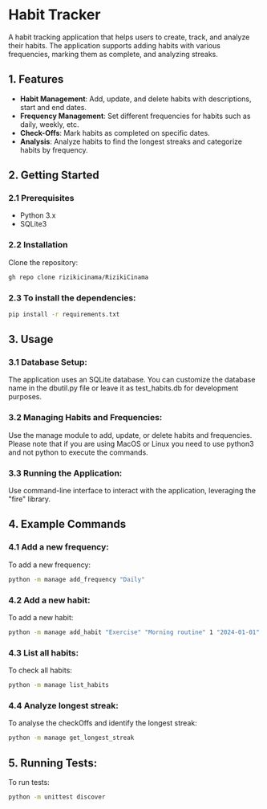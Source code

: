# Habit Tracker

A habit tracking application that helps users to create, track, and analyze their habits. The application supports adding habits with various frequencies, marking them as complete, and analyzing streaks.

## 1. Features

- **Habit Management**: Add, update, and delete habits with descriptions, start and end dates.
- **Frequency Management**: Set different frequencies for habits such as daily, weekly, etc.
- **Check-Offs**: Mark habits as completed on specific dates.
- **Analysis**: Analyze habits to find the longest streaks and categorize habits by frequency.

## 2. Getting Started

### 2.1 Prerequisites

- Python 3.x
- SQLite3

### 2.2 Installation

Clone the repository:

   ```bash
   gh repo clone rizikicinama/RizikiCinama
   ```

### 2.3 To install the dependencies:

   ```bash 
   pip install -r requirements.txt
   ```

## 3. Usage

### 3.1 Database Setup: 
The application uses an SQLite database. You can customize the  database name in the dbutil.py file or leave it as test_habits.db for development purposes.

### 3.2 Managing Habits and Frequencies: 
Use the manage module to add, update, or delete habits and frequencies. Please note that if you are using MacOS or Linux you need to use python3 and not python to execute the commands.

### 3.3 Running the Application: 
Use command-line interface to interact with the application, leveraging the "fire" library.

## 4. Example Commands

### 4.1 Add a new frequency:

To add a new frequency:

   ```bash 
   python -m manage add_frequency "Daily"
   ```

### 4.2 Add a new habit:

To add a new habit:
   ```bash 
   python -m manage add_habit "Exercise" "Morning routine" 1 "2024-01-01" "2024-12-31"
   ```

### 4.3 List all habits:

To check all habits:
   ```bash 
   python -m manage list_habits
   ```

### 4.4 Analyze longest streak:

To analyse the checkOffs and identify the longest streak:

   ```bash
   python -m manage get_longest_streak
   ```

## 5. Running Tests:

To run tests:

   ```bash 
   python -m unittest discover
   ```


